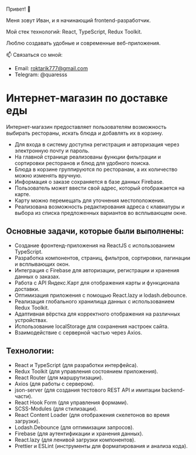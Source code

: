 Привет! 👋

Меня зовут Иван, и я начинающий frontend-разработчик.

Мой стек технологий: React, TypeScript, Redux Toolkit.

Люблю создавать удобные и современные веб-приложения.

📫 Связаться со мной:

- Email: roktarik777@gmail.com
- Telegram: @quaresss

# Интернет-магазин по доставке еды

Интернет-магазин предоставляет пользователям возможность выбирать рестораны, искать блюда и добавлять их в корзину.

- Для входа в систему доступна регистрация и авторизация через электронную почту и пароль.
- На главной странице реализованы функции фильтрации и сортировки ресторанов и блюд для удобного поиска.
- Блюда в корзине группируются по ресторанам, а их количество можно изменять вручную.
- Информация о заказе сохраняется в базе данных Firebase.
- Пользователь может ввести свой адрес, который отображается на карте.
- Карту можно перемещать для уточнения местоположения.
- Реализована возможность редактирования адреса с клавиатуры и выбора из списка предложенных вариантов во всплывающем окне.

## Основные задачи, которые были выполнены:

- Создание фронтенд-приложения на ReactJS с использованием TypeScript.
- Разработка компонентов, страниц, фильтров, сортировки, пагинации и всплывающих окон.
- Интеграция с Firebase для авторизации, регистрации и хранения данных о заказах.
- Работа с API Яндекс.Карт для отображения карты и функционала доставки.
- Оптимизация приложения с помощью React.lazy и lodash.debounce.
- Реализация глобального хранилища данных с использованием Redux Toolkit.
- Адаптивная вёрстка для корректного отображения на различных устройствах.
- Использование localStorage для сохранения настроек сайта.
- Взаимодействие с серверной частью через Axios.

## Технологии:

- React и TypeScript (для разработки интерфейса).
- Redux Toolkit (для управления состоянием приложения).
- React Router (для маршрутизации).
- Axios (для работы с сервером).
- json-server (для создания тестового REST API и имитации backend-части).
- React Hook Form (для управления формами).
- SCSS-Modules (для стилизации).
- React Content Loader (для отображения скелетонов во время загрузки).
- Lodash.Debounce (для оптимизации запросов).
- Firebase (для аутентификации и хранения данных).
- React.lazy (для ленивой загрузки компонентов).
- Prettier и ESLint (инструменты для форматирования и анализа кода).
